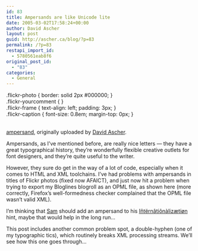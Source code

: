 ```yaml
---
id: 83
title: Ampersands are like Unicode lite
date: 2005-03-02T17:58:24+00:00
author: David Ascher
layout: post
guid: http://ascher.ca/blog/?p=83
permalink: /?p=83
restapi_import_id:
  - 5780561eab8f6
original_post_id:
  - "83"
categories:
  - General
---
```

.flickr-photo { border: solid 2px #000000; }  
.flickr-yourcomment { }  
.flickr-frame { text-align: left; padding: 3px; }  
.flickr-caption { font-size: 0.8em; margin-top: 0px; }

<div class="flickr-frame">
  <a href="http://www.flickr.com/photos/davidascher/5779187/" title="photo sharing"><img src="http://photos4.flickr.com/5779187_cd70d6ecb3.jpg" class="flickr-photo" alt="" /></a><br /> <br /> <span class="flickr-caption"><a href="http://www.flickr.com/photos/davidascher/5779187/">ampersand</a>, originally uploaded by <a href="http://www.flickr.com/people/davidascher/">David Ascher</a>.</span>
</div>

<p class="flickr-yourcomment">
  Ampersands, as I&#8217;ve mentioned before, are really nice letters &#8212; they have a great typographical history, they&#8217;re wonderfully flexible creative outlets for font designers, and they&#8217;re quite useful to the writer.
</p>

However, they sure do get in the way of a lot of code, especially when it comes to HTML and XML toolchains. I&#8217;ve had problems with ampersands in titles of Flickr photos (fixed now AFAICT), and just now hit a problem when trying to export my Bloglines blogroll as an OPML file, as shown here (more correctly, Firefox&#8217;s well-formedness checker complained that the OPML file wasn&#8217;t valid XML).

I&#8217;m thinking that [Sam](http://www.intertwingly.net/blog/2005/03/01/Yahoo-Search-and-I18n) should add an ampersand to his [Iñtërnâtiônàlizætiøn](http://intertwingly.net/stories/2004/04/14/i18n.html) hint, maybe that would help in the long run&#8230;

This post includes another common problem spot, a double-hyphen (one of my typographic tics), which routinely breaks XML processing streams. We&#8217;ll see how this one goes through&#8230;